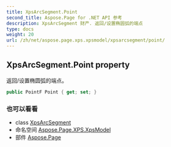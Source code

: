 ```yaml
---
title: XpsArcSegment.Point
second_title: Aspose.Page for .NET API 参考
description: XpsArcSegment 财产. 返回/设置椭圆弧的端点
type: docs
weight: 20
url: /zh/net/aspose.page.xps.xpsmodel/xpsarcsegment/point/
---
```

## XpsArcSegment.Point property

返回/设置椭圆弧的端点。

```csharp
public PointF Point { get; set; }
```

### 也可以看看

* class [XpsArcSegment](../)
* 命名空间 [Aspose.Page.XPS.XpsModel](../../xpsarcsegment/)
* 部件 [Aspose.Page](../../../)


